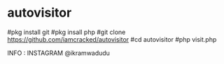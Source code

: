 # autovisitor

#pkg install git
#pkg insall php
#git clone https://github.com/iamcracked/autovisitor
#cd autovisitor
#php visit.php

INFO :
INSTAGRAM @ikramwadudu

